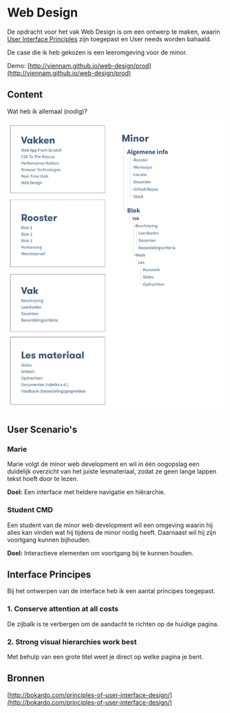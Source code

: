 # Web Design

De opdracht voor het vak Web Design is om een ontwerp te maken, waarin [User Interface Principles](http://bokardo.com/principles-of-user-interface-design/) zijn toegepast en User needs worden bahaald.

De case die ik heb gekozen is een leeromgeving voor de minor. 

Demo: [http://viennam.github.io/web-design/prod](http://viennam.github.io/web-design/prod)

## Content
Wat heb ik allemaal (nodig)?

![Contentinventarisatie](images/contentinventarisatie.png)

## User Scenario's

### Marie
Marie volgt de minor web development en wil in één oogopslag een duidelijk overzicht van het juiste lesmateriaal, zodat ze geen lange lappen tekst hoeft door te lezen.

**Doel:** Een interface met heldere navigatie en hiërarchie.

### Student CMD
Een student van de minor web development wil een omgeving waarin hij alles kan vinden wat hij tijdens de minor nodig heeft. Daarnaast wil hij zijn voortgang kunnen bijhouden.

**Doel:** Interactieve elementen om voortgang bij te kunnen houden.


## Interface Principes
Bij het ontwerpen van de interface heb ik een aantal principes toegepast.

### 1. Conserve attention at all costs
De zijbalk is te verbergen om de aandacht te richten op de huidige pagina. 

### 2. Strong visual hierarchies work best
Met behulp van een grote titel weet je direct op welke pagina je bent.

## Bronnen

[http://bokardo.com/principles-of-user-interface-design/](http://bokardo.com/principles-of-user-interface-design/)